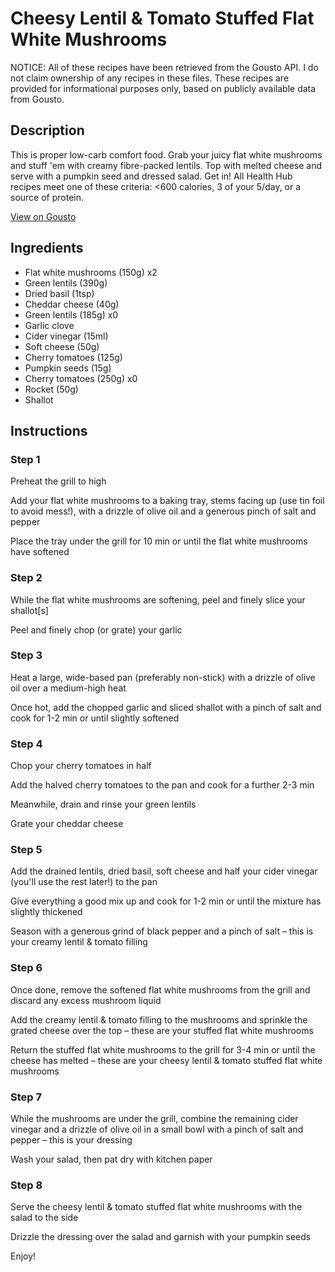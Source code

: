 # Cheesy Lentil & Tomato Stuffed Flat White Mushrooms

NOTICE: All of these recipes have been retrieved from the Gousto API. I do not claim ownership of any recipes in these files. These recipes are provided for informational purposes only, based on publicly available data from Gousto.

## Description

This is proper low-carb comfort food. Grab your juicy flat white mushrooms and stuff 'em with creamy fibre-packed lentils. Top with melted cheese and serve with a pumpkin seed and dressed salad. Get in! All Health Hub recipes meet one of these criteria: <600 calories, 3 of your 5/day, or a source of protein.

[View on Gousto](https://www.gousto.co.uk/recipes/cookbook/cheesy-lentil-tomato-stuffed-portobellos)

## Ingredients

- Flat white mushrooms (150g) x2
- Green lentils (390g)
- Dried basil (1tsp)
- Cheddar cheese (40g)
- Green lentils (185g) x0
- Garlic clove
- Cider vinegar (15ml)
- Soft cheese (50g)
- Cherry tomatoes (125g)
- Pumpkin seeds (15g)
- Cherry tomatoes (250g) x0
- Rocket (50g)
- Shallot

## Instructions


### Step 1

Preheat the grill to high

Add your flat white mushrooms to a baking tray, stems facing up (use tin foil to avoid mess!), with a drizzle of olive oil and a generous pinch of salt and pepper

Place the tray under the grill for 10 min or until the flat white mushrooms have softened


### Step 2

While the flat white mushrooms are softening, peel and finely slice your shallot[s]

Peel and finely chop (or grate) your garlic


### Step 3

Heat a large, wide-based pan (preferably non-stick) with a drizzle of olive oil over a medium-high heat

Once hot, add the chopped garlic and sliced shallot with a pinch of salt and cook for 1-2 min or until slightly softened


### Step 4

Chop your cherry tomatoes in half

Add the halved cherry tomatoes to the pan and cook for a further 2-3 min

Meanwhile, drain and rinse your green lentils

Grate your cheddar cheese


### Step 5

Add the drained lentils, dried basil, soft cheese and half your cider vinegar (you'll use the rest later!) to the pan

Give everything a good mix up and cook for 1-2 min or until the mixture has slightly thickened

Season with a generous grind of black pepper and a pinch of salt – this is your creamy lentil & tomato filling


### Step 6

Once done, remove the softened flat white mushrooms from the grill and discard any excess mushroom liquid

Add the creamy lentil & tomato filling to the mushrooms and sprinkle the grated cheese over the top – these are your stuffed flat white mushrooms

Return the stuffed flat white mushrooms to the grill for 3-4 min or until the cheese has melted – these are your cheesy lentil & tomato stuffed flat white mushrooms


### Step 7

While the mushrooms are under the grill, combine the remaining cider vinegar and a drizzle of olive oil in a small bowl with a pinch of salt and pepper – this is your dressing

Wash your salad, then pat dry with kitchen paper

### Step 8

Serve the cheesy lentil & tomato stuffed flat white mushrooms with the salad to the side

Drizzle the dressing over the salad and garnish with your pumpkin seeds

Enjoy!

